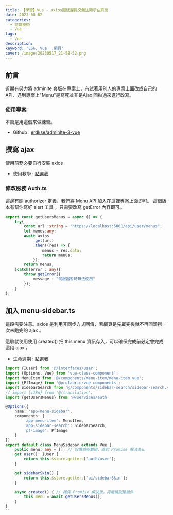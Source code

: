 ```yaml
---
title: 【學習】Vue - axios因延遲提交無法顯示在頁面
date: 2022-08-02
categories: 
  - 前端技術
  - Vue
tags: 
  - Vue
description:
keyword: 'ES6, Vue  ,網頁'
cover: /image/20230517_21-58-52.png
---
```

## 前言
近期有努力將 adminlte 套版在專案上，有試著用別人的專案上面改成自己的API，遇到專案上"Menu"是寫死並非是Ajax 回拋過來進行改寫。


### 使用專案
本篇是用這個來做練習。
- Github : [erdkse/adminlte-3-vue](https://github.com/erdkse/adminlte-3-vue)

## 撰寫 ajax 
使用前務必要自行安裝 axios
- 使用教學 : [點選我](https://www.runoob.com/vue3/vue3-ajax-axios.html)

### 修改服務 Auth.ts
這邊有關 authorizer 定義，我們將 Menu API 加入在這裡專案上面即可。
這個版本有幫你寫好 alert 工具 ，只需要改寫 getError 內容即可。
```ts
export const getUsersMenus = async () => {
    try{
        const url :string = "https://localhost:5001/api/user/menus";
        let menus:any;
        await axios
            .get(url)
            .then((res) => {
                menus = res.data;
                return menus;
            });
        return menus;
    }catch(error : any){
        throw getError({
            message : "伺服器暫時無法使用"
        });
    }
};
```

## 加入 menu-sidebar.ts
這段需要注意。axios 是利用非同步方式回傳，若網頁是先載完後就不再回頭撈一次未跑完的 ajax 。

這驗就使用使用 created() 把 this.menu 資訊存入，可以確保完成前必定會完成這段 ajax 。
- 生命週期 : [點選我](https://book.vue.tw/CH1/1-7-lifecycle.html)

```ts 
import {IUser} from '@/interfaces/user';
import {Options, Vue} from 'vue-class-component';
import MenuItem from '@/components/menu-item/menu-item.vue';
import {PfImage} from '@profabric/vue-components';
import SidebarSearch from '@/components/sidebar-search/sidebar-search.vue';
// import {i18n} from '@/translation';
import {getUsersMenus} from '@/services/auth'

@Options({
    name: 'app-menu-sidebar',
    components: {
        'app-menu-item': MenuItem,
        'app-sidebar-search': SidebarSearch,
        'pf-image': PfImage
    }
})
export default class MenuSidebar extends Vue {
    public menu: any = []; // 設置為空數組，直到 Promise 解決為止
    get user(): IUser {
        return this.$store.getters['auth/user'];
    }

    get sidebarSkin() {
        return this.$store.getters['ui/sidebarSkin'];
    }

    async created() { // 確保 Promise 解決後，再繼續創建組件
        this.menu = await getUsersMenus();
    }
}
``



